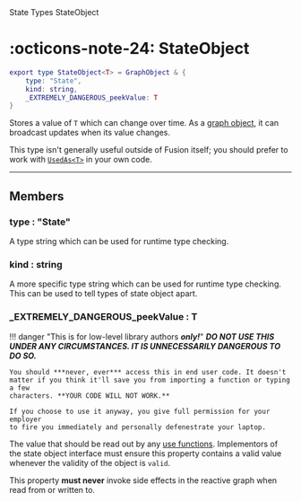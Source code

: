 <nav class="fusiondoc-api-breadcrumbs">
	<span>State</span>
	<span>Types</span>
	<span>StateObject</span>
</nav>

<h1 class="fusiondoc-api-header" markdown>
	<span class="fusiondoc-api-icon" markdown>:octicons-note-24:</span>
	<span class="fusiondoc-api-name">StateObject</span>
</h1>

```Lua
export type StateObject<T> = GraphObject & {
	type: "State",
	kind: string,
	_EXTREMELY_DANGEROUS_peekValue: T
}
```

Stores a value of `T` which can change over time. As a 
[graph object](../graphobject), it can broadcast updates when its value changes.

This type isn't generally useful outside of Fusion itself; you should prefer to
work with [`UsedAs<T>`](../usedas) in your own code.

-----

## Members

<h3 markdown>
	type
	<span class="fusiondoc-api-type">
		: "State"
	</span>
</h3>

A type string which can be used for runtime type checking.

<h3 markdown>
	kind
	<span class="fusiondoc-api-type">
		: string
	</span>
</h3>

A more specific type string which can be used for runtime type checking. This
can be used to tell types of state object apart.

<h3 markdown>
	_EXTREMELY_DANGEROUS_peekValue
	<span class="fusiondoc-api-type">
		: T
	</span>
</h3>

!!! danger "This is for low-level library authors ***only!***"
	***DO NOT USE THIS UNDER ANY CIRCUMSTANCES. IT IS UNNECESSARILY DANGEROUS TO
	DO SO.***

	You should ***never, ever*** access this in end user code. It doesn't
	matter if you think it'll save you from importing a function or typing a few
	characters. **YOUR CODE WILL NOT WORK.**
	
	If you choose to use it anyway, you give full permission for your employer
	to fire you immediately and personally defenestrate your laptop.

The value that should be read out by any [use functions](../use). Implementors
of the state object interface must ensure this property contains a valid value
whenever the validity of the object is `valid`.

This property **must never** invoke side effects in the reactive graph when
read from or written to.